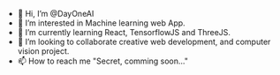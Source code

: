 - 👋 Hi, I’m @DayOneAI
- 👀 I’m interested in Machine learning web App.
- 🌱 I’m currently learning React, TensorflowJS and ThreeJS.
- 💞️ I’m looking to collaborate creative web development, and computer vision project.
- 📫 How to reach me "Secret, comming soon..."

<!---
DayOneAI/DayOneAI is a ✨ special ✨ repository because its `README.md` (this file) appears on your GitHub profile.
You can click the Preview link to take a look at your changes.
--->
